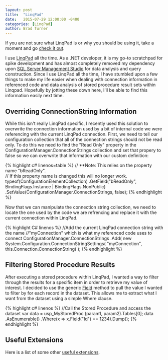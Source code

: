 ```yaml
---
layout: post
title:  "LinqPad"
date:   2015-07-29 12:00:00 -0400
categories: [LinqPad]
author: Brad Turner
---
```


If you are not sure what LinqPad is or why you should be using it, take a moment and go [check it out].  

I use [LinqPad] all the time.  As a .NET developer, it is my go-to scratchpad for spike development and has almost completely removed my dependency upon [SQL Server Management Studio] for data analysis and query construction.  Since I use LinqPad all the time, I have stumbled upon a few things to make my life easier when dealing with connection information in referenced code and data analysis of stored procedure result sets within Linqpad.  Hopefully by jotting these down here, I'll be able to find this information easily next time.  

Overriding ConnectionString Information
------------

While this isn't really LinqPad specific, I recently used this solution to overwrite the connection information used by a bit of internal code we were referencing with the current LinqPad connection.  First, we need to tell our configuration collection that all of the connection strings should not be read only.  To do this we need to find the "Read Only" property in the ConfigurationManager.ConnectionStrings collection and set that propery to false so we can overwrite that information with our custom definition:

{% highlight c# linenos=table %}
// **Note: This relies on the property name "bReadOnly".  
// 		   If this property name is changed this will no longer work.
typeof(ConfigurationElementCollection)
	.GetField("bReadOnly", BindingFlags.Instance | BindingFlags.NonPublic)
	.SetValue(ConfigurationManager.ConnectionStrings, false); 
{% endhighlight %}

Now that we can manipulate the connection string collection, we need to locate the one used by the code we are refrencing and replace it with the current connection within LinqPad.

{% highlight C# linenos %}
//Add the current LinqPad connection string with the name 
//"myConnection" which is what my referenced code uses to connect
ConfigurationManager.ConnectionStrings
	.Add(
		new System.Configuration.ConnectionStringSettings(
			"myConnection", 
			this.Connection.ConnectionString)
		);
{% endhighlight %}

Filtering Stored Procedure Results
------------

After executing a stored procedure within LinqPad, I wanted a way to filter through the results for a specific item in order to retrieve my value of interest.  I decided to use the generic [Field] method to pull the value I wanted to filter by for each record in the dataset.  This allows me to extract what I want from the dataset using a simple Where clause.

{% highlight c# linenos %}
//Call the Stored Procedure and access the dataset
var data = usp_MyStoredProc (param1, param2).Tables[0];
data
	.AsEnumerable()
	.Where(x => x.Field<int>("Id") == 1234).Dump();
{% endhighlight %}

Useful Extensions
------------

Here is a list of some other [useful extensions].

[SQL Server Management Studio]: https://msdn.microsoft.com/en-us/library/ms174173.aspx
[useful extensions]: http://stackoverflow.com/a/3562160
[check it out]: https://www.linqpad.net
[LinqPad]: https://www.linqpad.net
[Field]: https://msdn.microsoft.com/en-us/library/bb386916(v=vs.110).aspx
